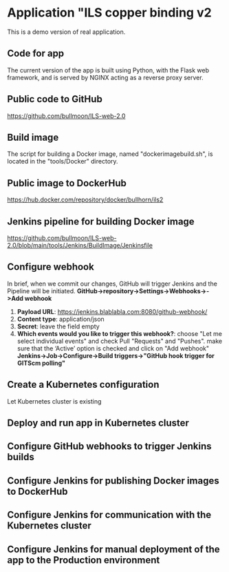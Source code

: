 # Application "ILS copper binding v2

This is a demo version of real application.

## Code for app

The current version of the app is built using Python, with the Flask web framework, and is served by NGINX acting as a reverse proxy server.

## Public code to GitHub

<https://github.com/bullmoon/ILS-web-2.0>

## Build image

The script for building a Docker image, named "dockerimagebuild.sh", is located in the "tools/Docker" directory.

## Public image to DockerHub

<https://hub.docker.com/repository/docker/bullhorn/ils2>

## Jenkins pipeline for building Docker image

<https://github.com/bullmoon/ILS-web-2.0/blob/main/tools/Jenkins/BuildImage/Jenkinsfile>

## Configure webhook

In brief, when we commit our changes, GitHub will trigger Jenkins and the Pipeline will be initiated.
**GitHub->repository->Settings->Webhooks->->Add webhook**

1) **Payload URL**: <https://jenkins.blablabla.com:8080/github-webhook/>
2) **Content type**: application/json
3) **Secret**: leave the field empty
4) **Which events would you like to trigger this webhook?**: choose "Let me select individual events" and check Pull "Requests" and "Pushes". make sure that the ‘Active’ option is checked and click on "Add webhook"
**Jenkins->Job->Configure->Build triggers->"GitHub hook trigger for GITScm polling"**

## Create a Kubernetes configuration
Let Kubernetes cluster is existing

## Deploy and run app in Kubernetes cluster

## Configure GitHub webhooks to trigger Jenkins builds

## Configure Jenkins for publishing Docker images to DockerHub

## Configure Jenkins for communication with the Kubernetes cluster

## Configure Jenkins for manual deployment of the app to the Production environment

